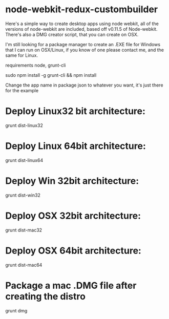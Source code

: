 node-webkit-redux-custombuilder
===============================

Here's a simple way to create desktop apps using node webkit, all of the versions of node-webkit are included,
based off v0.11.5 of Node-webkit. There's also a DMG creator script, that you can create on OSX.

I'm still looking for a package manager to create an .EXE file for Windows that I can run on OSX/Linux, if you know of one please
contact me, and the same for Linux.

requirements node, grunt-cli

sudo npm install -g grunt-cli && npm install

Change the app name in package json to whatever you want, it's just there for the example


Deploy Linux32 bit architecture:
===============================

grunt dist-linux32

Deploy Linux 64bit architecture:
===============================

grunt dist-linux64

Deploy Win 32bit architecture:
===============================

grunt dist-win32


Deploy OSX 32bit architecture:
===============================
grunt dist-mac32


Deploy OSX 64bit architecture:
===============================
grunt dist-mac64

Package a mac .DMG file after creating the distro
=================================================

grunt dmg
